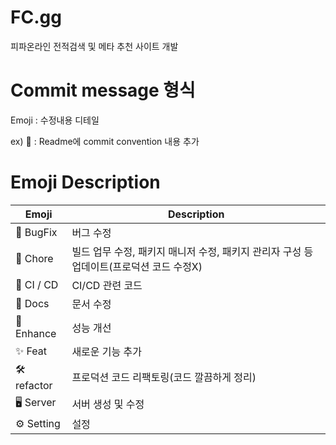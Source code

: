 # FC.gg
피파온라인 전적검색 및 메타 추천 사이트 개발


# Commit message 형식
Emoji : 수정내용 디테일

ex) 📝 : Readme에 commit convention 내용 추가



# Emoji	Description

|Emoji|Description|
|------|---|
|🐞 BugFix|버그 수정|
|🧦 Chore|빌드 업무 수정, 패키지 매니저 수정, 패키지 관리자 구성 등 업데이트(프로덕션 코드 수정X)|
|🚀 CI / CD|CI/CD 관련 코드|
|📝 Docs|문서 수정|
|🤹 Enhance|성능 개선|
|✨ Feat|새로운 기능 추가|
|🛠️ refactor|프로덕션 코드 리팩토링(코드 깔끔하게 정리)|
|🖥 Server|서버 생성 및 수정|
|⚙️ Setting|설정|

	
	
	


